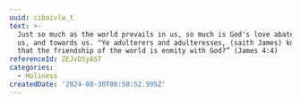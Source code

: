 ```yaml
---
uuid: cibaivlw_t
text: >-
  Just so much as the world prevails in us, so much is God's love abated both in
  us, and towards us. "Ye adulterers and adulteresses, (saith James) know ye not
  that the friendship of the world is enmity with God?” (James 4:4)
referenceId: ZEJvDSyAST
categories:
  - Holiness
createdDate: '2024-08-30T00:50:52.995Z'
---
```


